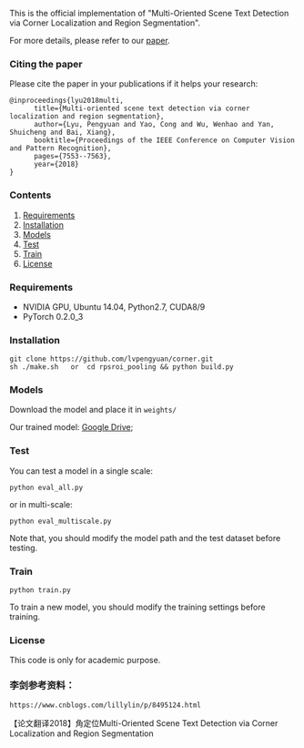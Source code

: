 This is the official implementation of "Multi-Oriented Scene Text Detection via Corner Localization and Region Segmentation".

For more details, please refer to our [paper](https://arxiv.org/abs/1802.08948). 

### Citing the paper

Please cite the paper in your publications if it helps your research:
```
@inproceedings{lyu2018multi,
      title={Multi-oriented scene text detection via corner localization and region segmentation},
      author={Lyu, Pengyuan and Yao, Cong and Wu, Wenhao and Yan, Shuicheng and Bai, Xiang},
      booktitle={Proceedings of the IEEE Conference on Computer Vision and Pattern Recognition},
      pages={7553--7563},
      year={2018}
}
``` 
### Contents

1. [Requirements](#requirements)
2. [Installation](#installation)
3. [Models](#models)
4. [Test](#test)
5. [Train](#train)
6. [License](#license)

### Requirements
- NVIDIA GPU, Ubuntu 14.04, Python2.7, CUDA8/9
- PyTorch 0.2.0_3

### Installation

```
git clone https://github.com/lvpengyuan/corner.git
sh ./make.sh   or  cd rpsroi_pooling && python build.py
```

### Models
Download the model and place it in ```weights/```

Our trained model:
[Google Drive](https://drive.google.com/open?id=159kPFUtFddvRxQqMm4ewv8UIZ91-Y8oT);

### Test

You can test a model in a single scale:
```
python eval_all.py
```
or in multi-scale: 
```
python eval_multiscale.py
```
Note that, you should modify the model path and the test dataset before testing. 

### Train
```
python train.py
```
To train a new model, you should modify the training settings before training.


### License
This code is only for academic purpose.
### 李剑参考资料：
```
https://www.cnblogs.com/lillylin/p/8495124.html
```
【论文翻译2018】角定位Multi-Oriented Scene Text Detection via Corner Localization and Region Segmentation
